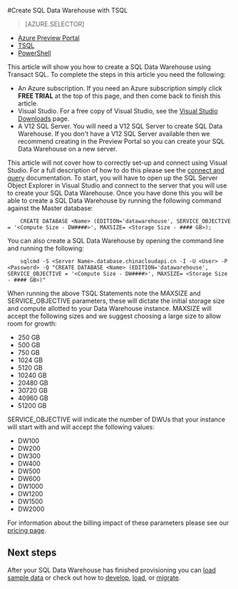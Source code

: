 <properties
	pageTitle="Create a SQL Data Warehouse with TSQL | Windows Azure"
	description="Learn how to create an Azure SQL Data Warehouse with TSQL"
	services="sql-data-warehouse"
	documentationCenter="NA"
	authors="lodipalm"
	manager="barbkess"
	editor=""
	tags="azure-sql-data-warehouse"/>

<tags
	ms.service="sql-data-warehouse"
	ms.date="10/21/2015"
	wacn.date=""/>

#Create SQL Data Warehouse with TSQL 

> [AZURE.SELECTOR]
- [Azure Preview Portal](/documentation/articles/sql-data-warehouse-get-started-provision)
- [TSQL](/documentation/articles/sql-data-warehouse-get-started-create-TSQL)
- [PowerShell](/documentation/articles/sql-data-warehouse-get-started-create-powershell)

This article will show you how to create a SQL Data Warehouse using Transact SQL.  To complete the steps in this article you need the following:

- An Azure subscription. If you need an Azure subscription simply click **FREE TRIAL** at the top of this page, and then come back to finish this article.
- Visual Studio. For a free copy of Visual Studio, see the [Visual Studio Downloads](https://www.visualstudio.com/downloads/download-visual-studio-vs) page.
- A V12 SQL Server.  You will need a V12 SQL Server to create SQL Data Warehouse.  If you don't have a V12 SQL Server available then we recommend creating in the Preview Portal so you can create your SQL Data Warehouse on a new server.

This article will not cover how to correctly set-up and connect using Visual Studio.  For a full description of how to do this please see the [connect and query][] documentation.  To start, you will have to open up the SQL Server Object Explorer in Visual Studio and connect to the server that you will use to create your SQL Data Warehouse.  Once you have done this you will be able to create a SQL Data Warehouse by running the following command against the Master database:

        CREATE DATABASE <Name> (EDITION='datawarehouse', SERVICE_OBJECTIVE = '<Compute Size - DW####>', MAXSIZE= <Storage Size - #### GB>);

You can also create a SQL Data Warehouse by opening the command line and running the following:

        sqlcmd -S <Server Name>.database.chinacloudapi.cn -I -U <User> -P <Password> -Q "CREATE DATABASE <Name> (EDITION='datawarehouse', SERVICE_OBJECTIVE = '<Compute Size - DW####>', MAXSIZE= <Storage Size - #### GB>)"

When running the above TSQL Statements note the MAXSIZE and SERVICE_OBJECTIVE parameters, these will dictate the initial storage size and compute allotted to your Data Warehouse instance.  MAXSIZE will accept the following sizes and we suggest choosing a large size to allow room for growth: 

+ 250 GB
+ 500 GB
+ 750 GB
+ 1024 GB
+ 5120 GB
+ 10240 GB
+ 20480 GB
+ 30720 GB
+ 40960 GB
+ 51200 GB

SERVICE_OBJECTIVE will indicate the number of DWUs that your instance will start with and will accept the following values: 

+ DW100
+ DW200
+ DW300
+ DW400
+ DW500
+ DW600
+ DW1000
+ DW1200
+ DW1500
+ DW2000

For information about the billing impact of these parameters please see our [pricing page][].

## Next steps
After your SQL Data Warehouse has finished provisioning you can [load sample data][] or check out how to [develop][], [load][], or [migrate][].

[connect and query]: ./sql-data-warehouse-get-started-connect.md
[migrate]: ./sql-data-warehouse-overview-migrate.md
[develop]: ./sql-data-warehouse-overview-develop.md
[load]: ./sql-data-warehouse-overview-load.md
[load sample data]: ./sql-data-warehouse-get-started-manually-load-samples.md
[pricing page]: /home/features/sql-data-warehouse/#price
